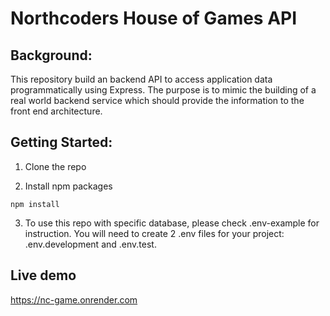 # Northcoders House of Games API

## Background:

This repository build an backend API to access application data programmatically using Express. The purpose is to mimic the building of a real world backend service which should provide the information to the front end architecture.

## Getting Started:

1. Clone the repo

2. Install npm packages
```
npm install
```

3. To use this repo with specific database, please check .env-example for instruction. You will need to create 2 .env files for your project: .env.development and .env.test.

## Live demo
https://nc-game.onrender.com
